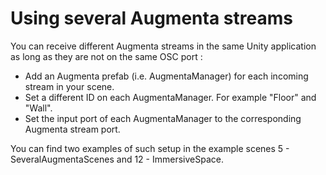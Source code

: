 # Using several Augmenta streams

You can receive different Augmenta streams in the same Unity application as long as they are not on the same OSC port :&#x20;

* Add an Augmenta prefab (i.e. AugmentaManager) for each incoming stream in your scene.
* Set a different ID on each AugmentaManager. For example "Floor" and "Wall".
* Set the input port of each AugmentaManager to the corresponding Augmenta stream port.

You can find two examples of such setup in the example scenes 5 - SeveralAugmentaScenes and 12 - ImmersiveSpace.
